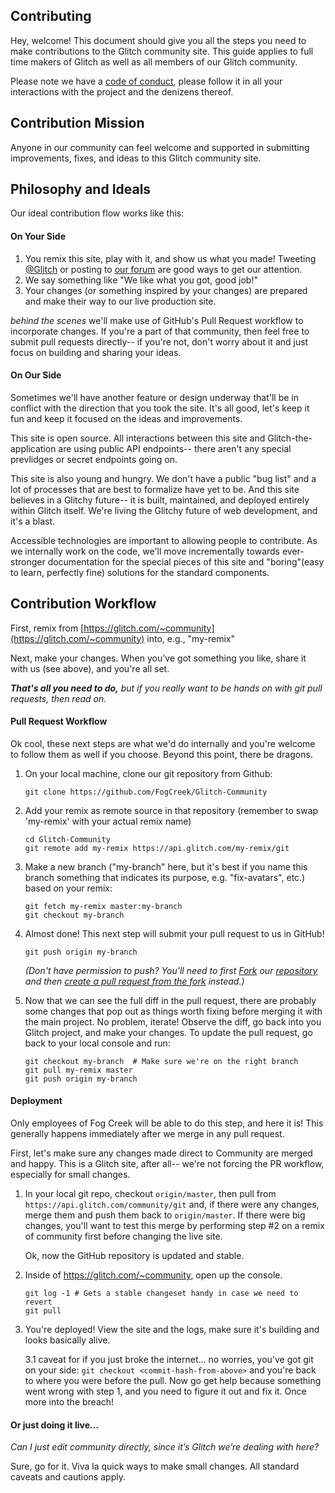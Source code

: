 Contributing
------------

Hey, welcome!  This document should give you all the steps you need to make contributions to the Glitch community site. This guide applies to full time makers of Glitch as well as all members of our Glitch community.

Please note we have a [code of conduct](https://glitch.com/edit/#!/community?path=CODE_OF_CONDUCT.md), please follow it in all your interactions with the project and the denizens thereof.

Contribution Mission
--------------------
Anyone in our community can feel welcome and supported in submitting improvements, fixes, and ideas to this Glitch community site.


Philosophy and Ideals
---------------------

Our ideal contribution flow works like this:

#### On Your Side

1. You remix this site, play with it, and show us what you made!  Tweeting [@Glitch](https://twitter.com/glitch) or posting to [our forum](https://support.glitch.com/) are good ways to get our attention.
2. We say something like "We like what you got, good job!"
3. Your changes (or something inspired by your changes) are prepared and make their way to our live production site.

_behind the scenes_ we'll make use of GitHub's Pull Request workflow to incorporate changes.  If you're a part of that community, then feel free to submit pull requests directly-- if you're not,  don't worry about it and just focus on building and sharing your ideas.

#### On Our Side

Sometimes we'll have another feature or design underway that'll be in conflict with the direction that you took the site.  It's all good, let's keep it fun and keep it focused on the ideas and improvements.

This site is open source. All interactions between this site and Glitch-the-application are using public API endpoints-- there aren't any special prevlidges or secret endpoints going on.

This site is also young and hungry.  We don't have a public "bug list" and a lot of processes that are best to formalize have yet to be. And this site believes in a Glitchy future-- it is built, maintained, and deployed entirely within Glitch itself.  We're living the Glitchy future of web development, and it's a blast.

Accessible technologies are important to allowing people to contribute.  As we internally work on the code, we'll move incrementally towards ever-stronger documentation for the special pieces of this site and "boring"(easy to learn, perfectly fine) solutions for the standard components.


Contribution Workflow
----------------------

First, remix from [https://glitch.com/~community](https://glitch.com/~community) into, e.g., "my-remix"

Next, make your changes.  When you've got something you like, share it with us (see above), and you're all set.

***That's all you need to do,*** _but if you really want to be hands on with git pull requests, then read on._

#### Pull Request Workflow

Ok cool, these next steps are what we'd do internally and you're welcome to follow them as well if you choose.  Beyond this point, there be dragons.

1. On your local machine, clone our git repository from Github: 

    ```
    git clone https://github.com/FogCreek/Glitch-Community
    ```

2. Add your remix as remote source in that repository (remember to swap 'my-remix' with your actual remix name)
    ```
    cd Glitch-Community
    git remote add my-remix https://api.glitch.com/my-remix/git
    ```
 
3. Make a new branch ("my-branch" here, but it's best if you name this branch something that indicates its purpose, e.g. "fix-avatars", etc.) based on your remix:
    ```
    git fetch my-remix master:my-branch
    git checkout my-branch
    ```

4. Almost done!  This next step will submit your pull request to us in GitHub!
    ```
    git push origin my-branch
    ```
    _(Don't have permission to push? You'll need to first [Fork](https://blog.scottlowe.org/2015/01/27/using-fork-branch-git-workflow/) our [repository](https://github.com/FogCreek/Glitch-Community) and then [create a pull request from the fork](https://help.github.com/articles/creating-a-pull-request-from-a-fork/) instead.)_

5. Now that we can see the full diff in the pull request, there are probably some changes that pop out as things worth fixing before merging it with the main project.  No problem, iterate!  Observe the diff, go back into you Glitch project, and make your changes.  To update the pull request, go back to your local console and run:
   ```
   git checkout my-branch  # Make sure we're on the right branch
   git pull my-remix master
   git push origin my-branch
   ```

#### Deployment

Only employees of Fog Creek will be able to do this step, and here it is!  This generally happens immediately after we merge in any pull request.

First, let's make sure any changes made direct to Community are merged and happy.  This is a Glitch site, after all-- we're not forcing the PR workflow, especially for small changes.

1. In your local git repo, checkout `origin/master`, then pull from `https://api.glitch.com/community/git` and, if there were any changes, merge them and push them back to `origin/master`.  If there were big changes, you'll want to test this merge by performing step #2 on a remix of community first before changing the live site.

    Ok, now the GitHub repository is updated and stable. 
  
2. Inside of https://glitch.com/~community, open up the console.
    ```
    git log -1 # Gets a stable changeset handy in case we need to revert
    git pull
    ```
    
3. You're deployed!  View the site and the logs, make sure it's building and looks basically alive.

    3.1 caveat for if you just broke the internet...  no worries, you've got git on your side: `git checkout <commit-hash-from-above>` and you're back to where you were before the pull.  Now go get help because something went wrong with step 1, and you need to figure it out and fix it. Once more into the breach!

#### Or just doing it live…

 *Can I just edit community directly, since it’s Glitch we’re dealing with here?*
  
Sure, go for it.  Viva la quick ways to make small changes. All standard caveats and cautions apply.
